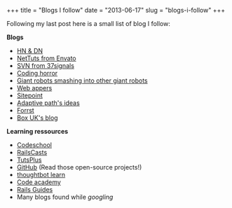 +++
title = "Blogs I follow"
date = "2013-06-17"
slug = "blogs-i-follow"
+++

Following my last post here is a small list of blog I follow:

**Blogs**

  - [HN & DN](thenews.im)
  - [NetTuts from Envato](http://net.tutsplus.com/)
  - [SVN from 37signals](http://37signals.com/svn)
  - [Coding horror](http://www.codinghorror.com/blog/)
  - [Giant robots smashing into other giant robots](http://robots.thoughtbot.com/)
  - [Web appers](http://www.webappers.com/)
  - [Sitepoint](http://www.sitepoint.com/)
  - [Adaptive path's ideas](http://www.adaptivepath.com/ideas)
  - [Forrst](https://forrst.com/posts)
  - [Box UK's blog](http://www.boxuk.com/blog/)

**Learning ressources**

  - [Codeschool](http://www.codeschool.com/)
  - [RailsCasts](http://railscasts.com/)
  - [TutsPlus](http://tutsplus.com/)
  - [GitHub](http://github.com/) (Read those open-source projects!)
  - [thoughtbot learn](https://learn.thoughtbot.com/products)
  - [Code academy](http://www.codecademy.com/)
  - [Rails Guides](guides.rubyonrails.org)
  - Many blogs found while *googling*
